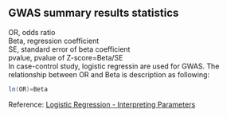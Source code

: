## GWAS summary results statistics
OR, odds ratio<br>
Beta, regression coefficient<br>
SE, standard error of beta coefficient<br>
pvalue, pvalue of Z-score=Beta/SE<br>
In case-control study, logistic regressin are used for GWAS. The relationship between OR and Beta is description as following:<br>
```java
ln(OR)=Beta
```
Reference: [Logistic Regression - Interpreting Parameters](https://www.unm.edu/~schrader/biostat/bio2/Spr06/lec11.pdf)
